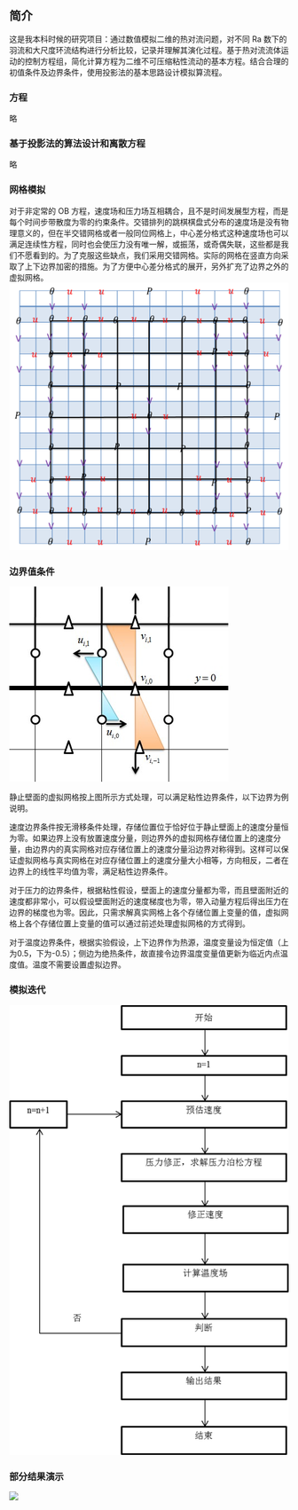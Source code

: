 ## 简介
这是我本科时候的研究项目：通过数值模拟二维的热对流问题，对不同 Ra 数下的羽流和大尺度环流结构进行分析比较，记录并理解其演化过程。基于热对流流体运动的控制方程组，简化计算方程为二维不可压缩粘性流动的基本方程。结合合理的初值条件及边界条件，使用投影法的基本思路设计模拟算流程。

### 方程
略
### 基于投影法的算法设计和离散方程
略
### 网格模拟
对于非定常的 OB 方程，速度场和压力场互相耦合，且不是时间发展型方程，而是每个时间步带散度为零的约束条件。交错排列的跳棋棋盘式分布的速度场是没有物理意义的，但在半交错网格或者一般同位网格上，中心差分格式这种速度场也可以满足连续性方程，同时也会使压力没有唯一解，或振荡，或奇偶失联，这些都是我们不愿看到的。为了克服这些缺点，我们采用交错网格。实际的网格在竖直方向采取了上下边界加密的措施。为了方便中心差分格式的展开，另外扩充了边界之外的虚拟网格。
![](/images/mesh.png)

### 边界值条件
![](/images/boundary-value-conditions.png)

静止壁面的虚拟网格按上图所示方式处理，可以满足粘性边界条件，以下边界为例说明。

速度边界条件按无滑移条件处理，存储位置位于恰好位于静止壁面上的速度分量恒为零。如果边界上没有放置速度分量，则边界外的虚拟网格存储位置上的速度分量，由边界内的真实网格对应存储位置上的速度分量沿边界对称得到。这样可以保证虚拟网格与真实网格在对应存储位置上的速度分量大小相等，方向相反，二者在边界上的线性平均值为零，满足粘性边界条件。

对于压力的边界条件，根据粘性假设，壁面上的速度分量都为零，而且壁面附近的速度都非常小，可以假设壁面附近的速度梯度也为零，带入动量方程后得出压力在边界的梯度也为零。因此，只需求解真实网格上各个存储位置上变量的值，虚拟网格上各个存储位置上变量的值可以通过前述处理虚拟网格的方式得到。

对于温度边界条件，根据实验假设，上下边界作为热源，温度变量设为恒定值（上为0.5，下为-0.5）；侧边为绝热条件，故直接令边界温度变量值更新为临近内点温度值。温度不需要设置虚拟边界。

### 模拟迭代
![](/images/rb-flow-chart.png)

### 部分结果演示
![](/images/rb-convection-presentation.gif)